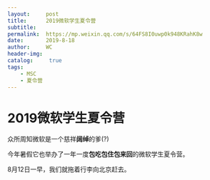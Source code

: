 ```yaml
---
layout:     post
title:      2019微软学生夏令营
subtitle:   
permalink:	https://mp.weixin.qq.com/s/64FS8I0uwp0k948KRahK8w
date:       2019-8-18
author:     WC
header-img: 
catalog: 	 true
tags:
    - MSC
    - 夏令营
---
```


# 2019微软学生夏令营

众所周知微软是一个慈祥**阔绰**的爹(?)

今年暑假它也举办了一年一度**包吃包住包来回**的微软学生夏令营。

8月12日一早，我们就拖着行李向北京赶去。